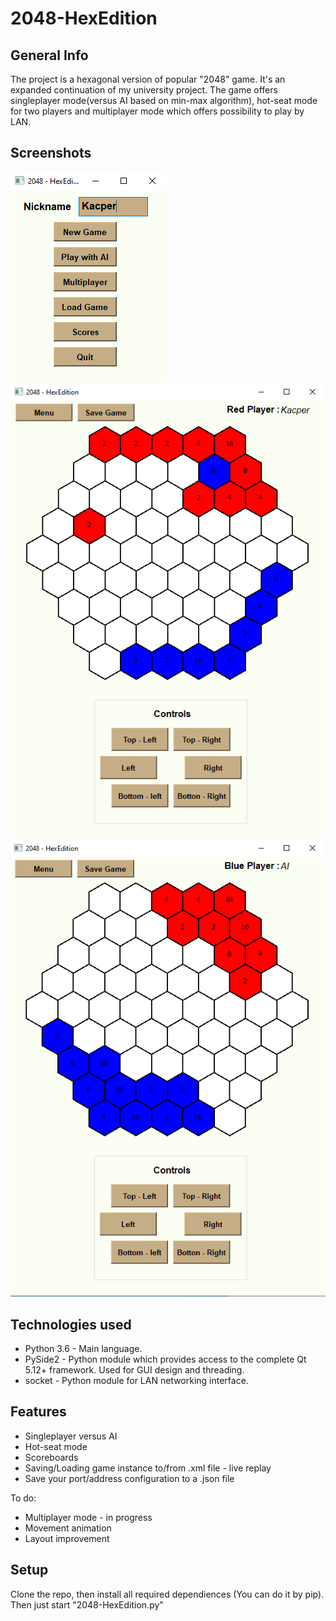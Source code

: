 # 2048-HexEdition
## General Info
The project is a hexagonal version of popular "2048" game. It's an expanded continuation of my university project. 
The game offers singleplayer mode(versus AI based on min-max algorithm), hot-seat mode for two players and multiplayer mode which offers possibility to play by LAN.

## Screenshots
![Menu_Screenshot](./img/menu.png) <br/>
![In-game_Screenshot](./img/in_game.png) <br/>
![In-game_Screenshot](./img/in_game_2.png) <br/>

## Technologies used
* Python 3.6 - Main language.
* PySide2 - Python module which provides access to the complete Qt 5.12+ framework. Used for GUI design and threading.
* socket - Python module for LAN networking interface.

## Features
* Singleplayer versus AI
* Hot-seat mode
* Scoreboards
* Saving/Loading game instance to/from .xml file - live replay
* Save your port/address configuration to a .json file

To do:
* Multiplayer mode - in progress
* Movement animation
* Layout improvement 

## Setup
Clone the repo, then install all required dependiences (You can do it by pip). Then just start "2048-HexEdition.py" 
